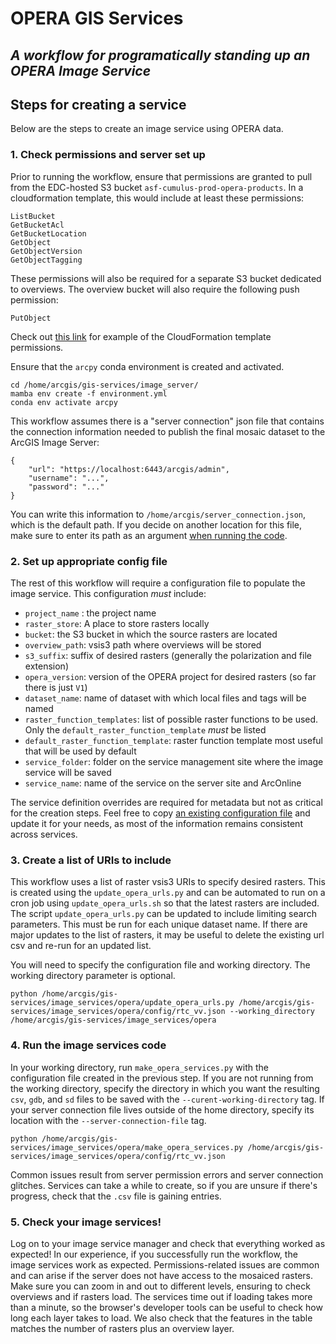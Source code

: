 OPERA GIS Services
=========
**_A workflow for programatically standing up an OPERA Image Service_**
-----

## Steps for creating a service
Below are the steps to create an image service using OPERA data. 

### 1. Check permissions and server set up
Prior to running the workflow, ensure that permissions are granted to pull from the EDC-hosted S3 bucket `asf-cumulus-prod-opera-products`. In a cloudformation template, this would include at least these permissions: 
```
ListBucket
GetBucketAcl
GetBucketLocation
GetObject
GetObjectVersion
GetObjectTagging
```

These permissions will also be required for a separate S3 bucket dedicated to overviews. The overview bucket will also require the following push permission:
```
PutObject
```

Check out [this link](https://github.com/ASFHyP3/gis-services/blob/develop/image_server/cloudformation.yml#L145) for example of the CloudFormation template permissions. 

Ensure that the `arcpy` conda environment is created and activated. 
```
cd /home/arcgis/gis-services/image_server/
mamba env create -f environment.yml
conda env activate arcpy
```

This workflow assumes there is a "server connection" json file that contains the connection information needed to publish the final mosaic dataset to the ArcGIS Image Server:
```
{
    "url": "https://localhost:6443/arcgis/admin",
    "username": "...",
    "password": "..."
}
```
You can write this information to `/home/arcgis/server_connection.json`, which is the default path. If you decide on another location for this file, make sure to enter its path as an argument [when running the code](#Run-the-image-services-code).

### 2. Set up appropriate config file
The rest of this workflow will require a configuration file to populate the image service. This configuration *must* include: 
- `project_name` : the project name
- `raster_store`: A place to store rasters locally 
- `bucket`: the S3 bucket in which the source rasters are located
- `overview_path`: vsis3 path where overviews will be stored
- `s3_suffix`: suffix of desired rasters (generally the polarization and file extension)
- `opera_version`: version of the OPERA project for desired rasters (so far there is just `V1`)
- `dataset_name`: name of dataset with which local files and tags will be named
- `raster_function_templates`: list of possible raster functions to be used. Only the `default_raster_function_template` *must* be listed
- `default_raster_function_template`: raster function template most useful that will be used by default
- `service_folder`: folder on the service management site where the image service will be saved
- `service_name`: name of the service on the server site and ArcOnline

The service definition overrides are required for metadata but not as critical for the creation steps. Feel free to copy [an existing configuration file](https://github.com/ASFHyP3/gis-services/blob/develop/image_services/opera/config) and update it for your needs, as most of the information remains consistent across services.

### 3. Create a list of URIs to include
This workflow uses a list of raster vsis3 URIs to specify desired rasters. This is created using the `update_opera_urls.py` and can be automated to run on a cron job using `update_opera_urls.sh` so that the latest rasters are included. The script `update_opera_urls.py` can be updated to include limiting search parameters. This must be run for each unique dataset name. If there are major updates to the list of rasters, it may be useful to delete the existing url csv and re-run for an updated list.

You will need to specify the configuration file and working directory. The working directory parameter is optional. 
```
python /home/arcgis/gis-services/image_services/opera/update_opera_urls.py /home/arcgis/gis-services/image_services/opera/config/rtc_vv.json --working_directory /home/arcgis/gis-services/image_services/opera
```

### 4. Run the image services code
In your working directory, run `make_opera_services.py` with the configuration file created in the previous step. If you are not running from the working directory, specify the directory in which you want the resulting `csv`, `gdb`, and `sd` files to be saved with the `--curent-working-directory` tag. If your server connection file lives outside of the home directory, specify its location with the `--server-connection-file` tag. 
```
python /home/arcgis/gis-services/image_services/opera/make_opera_services.py /home/arcgis/gis-services/image_services/opera/config/rtc_vv.json
```
Common issues result from server permission errors and server connection glitches. Services can take a while to create, so if you are unsure if there's progress, check that the `.csv` file is gaining entries. 

### 5. Check your image services! 
Log on to your image service manager and check that everything worked as expected! 
In our experience, if you successfully run the workflow, the image services work as expected. Permissions-related issues are common and can arise if the server does not have access to the mosaiced rasters. Make sure you can zoom in and out to different levels, ensuring to check overviews and if rasters load. The services time out if loading takes more than a minute, so the browser's developer tools can be useful to check how long each layer takes to load. We also check that the features in the table matches the number of rasters plus an overview layer.
